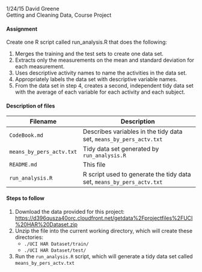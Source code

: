 1/24/15 David Greene  
Getting and Cleaning Data, Course Project

#### Assignment
Create one R script called run_analysis.R that does the following:
  1. Merges the training and the test sets to create one data set.
  2. Extracts only the measurements on the mean and standard deviation for each measurement.
  3. Uses descriptive activity names to name the activities in the data set.
  4. Appropriately labels the data set with descriptive variable names.
  5. From the data set in step 4, creates a second, independent tidy data set with the average of each variable for each activity and each subject.

#### Description of files
| Filename                 | Description                                                             |
| ------------------------ | ----------------------------------------------------------------------- |
| `CodeBook.md`            | Describes variables in the tidy data set, `means_by_pers_actv.txt`      |
| `means_by_pers_actv.txt` | Tidy data set generated by `run_analysis.R`                             |
| `README.md`              | This file                                                               |
| `run_analysis.R`         | R script used to generate the tidy data set, `means_by_pers_actv.txt`   |

#### Steps to follow
  1. Download the data provided for this project:  
     https://d396qusza40orc.cloudfront.net/getdata%2Fprojectfiles%2FUCI%20HAR%20Dataset.zip
  2. Unzip the file into the current working directory, which will create these directories:
     * `./UCI HAR Dataset/train/`
     * `./UCI HAR Dataset/test/`
  3. Run the `run_analysis.R` script, which will generate a tidy data set called `means_by_pers_actv.txt`

